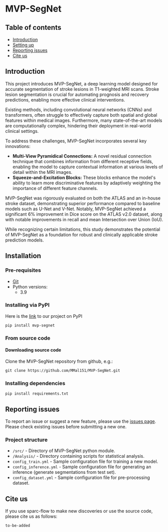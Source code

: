# MVP-SegNet

## Table of contents
* [Introduction](#introduction)
* [Setting up](#setting-up-SPARC-SPy)
* [Reporting issues](#reporting-issues)
* [Cite us](#cite-us)

## Introduction
This project introduces MVP-SegNet, a deep learning model designed for accurate segmentation of stroke lesions in T1-weighted MRI scans. Stroke lesion segmentation is crucial for automating prognosis and recovery predictions, enabling more effective clinical interventions. 

Existing methods, including convolutional neural networks (CNNs) and transformers, often struggle to effectively capture both spatial and global features within medical images. Furthermore, many state-of-the-art models are computationally complex, hindering their deployment in real-world clinical settings. 

To address these challenges, MVP-SegNet incorporates several key innovations:

* **Multi-View Pyramidical Connections:** A novel residual connection technique that combines information from different receptive fields, enabling the model to capture contextual information at various levels of detail within the MRI images.
* **Squeeze-and-Excitation Blocks:** These blocks enhance the model's ability to learn more discriminative features by adaptively weighting the importance of different feature channels.

MVP-SegNet was rigorously evaluated on both the ATLAS and an in-house stroke dataset, demonstrating superior performance compared to baseline models such as U-Net and V-Net. Notably, MVP-SegNet achieved a significant 6% improvement in Dice score on the ATLAS v2.0 dataset, along with notable improvements in recall and mean Intersection over Union (IoU).

While recognizing certain limitations, this study demonstrates the potential of MVP-SegNet as a foundation for robust and clinically applicable stroke prediction models.


## Installation
### Pre-requisites 
- [Git](https://git-scm.com/)
- Python versions:
   - 3.9
###  Installing via PyPI

Here is the [link](https://pypi.org/project//) to our project on PyPI 
```
pip install mvp-segnet
```
### From source code
#### Downloading source code
Clone the MVP-SegNet repository from github, e.g.:
```
git clone https://github.com/MMal151/MVP-SegNet.git 
```

### Installing dependencies
```
pip install requirements.txt
```

## Reporting issues 
To report an issue or suggest a new feature, please use the [issues page](https://github.com/MMal151/MVP-SegNet/issues). 
Please check existing issues before submitting a new one.

### Project structure
* `/src/` - Directory of MVP-SegNet python module.
* `/Analysis/` - Directory containing scripts for statistical analysis.
* `config_train.yml` - Sample configuration file for training a new model.
* `config_inference.yml` - Sample configuration file for generating an inference (generate segmentations from test set).
* `config_dataset.yml` - Sample configuration file for pre-processing dataset.


## Cite us
If you use sparc-flow to make new discoveries or use the source code, please cite us as follows:
```
to-be-added 


